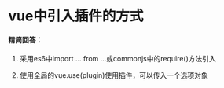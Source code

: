 # vue中引入插件的方式

#### 精简回答：

1. 采用es6中import ... from ...或commonjs中的require()方法引入

2. 使用全局的vue.use(plugin)使用插件，可以传入一个选项对象







